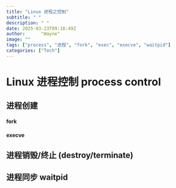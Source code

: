 ```yaml
---
title: "Linux 进程之控制"
subtitle: " "
description: " "
date: 2025-03-23T09:18:49Z
author:      "Wayne"
image: ""
tags: ["process", "进程", "fork", "exec", "execve", "waitpid"]
categories: ["Tech"]
---
```


# Linux 进程控制 process control

## 进程创建

#### fork

#### execve

## 进程销毁/终止 (destroy/terminate)

## 进程同步 waitpid

